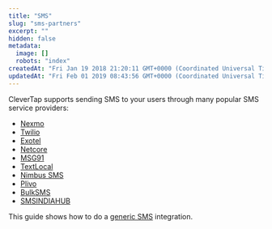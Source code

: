 ```yaml
---
title: "SMS"
slug: "sms-partners"
excerpt: ""
hidden: false
metadata: 
  image: []
  robots: "index"
createdAt: "Fri Jan 19 2018 21:20:11 GMT+0000 (Coordinated Universal Time)"
updatedAt: "Fri Feb 01 2019 08:43:56 GMT+0000 (Coordinated Universal Time)"
---
```

CleverTap supports sending SMS to your users through many popular SMS service providers:

- [Nexmo](doc:nexmo)
- [Twilio](doc:twilio) 
- [Exotel](doc:exotel) 
- [Netcore](doc:netcore) 
- [MSG91](doc:msg91) 
- [TextLocal](doc:textlocal) 
- [Nimbus SMS](doc:nimbus-sms) 
- [Plivo](doc:plivo) 
- [BulkSMS](doc:bulksms) 
- [SMSINDIAHUB](doc:smsindiahub) 

This guide shows how to do a [generic SMS](doc:generic-sms) integration.
